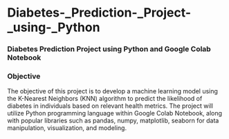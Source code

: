 # Diabetes-_Prediction-_Project-_using-_Python
<h3>Diabetes Prediction Project using Python and Google Colab Notebook</h3>

<h3>Objective</h3>

The objective of this project is to develop a machine learning model using the K-Nearest Neighbors (KNN) algorithm to predict the likelihood of diabetes in individuals based on relevant health metrics. The project will utilize Python programming language within Google Colab Notebook, along with popular libraries such as pandas, numpy, matplotlib, seaborn for data manipulation, visualization, and modeling.
